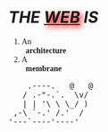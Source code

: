 <!DOCTYPE html>
<html>
<head>
  <title>WEB SITE</title>
</head>
<body>
  <h1 style="font-style: oblique; text-align: justify;" >THE <u style="text-shadow: 4px 4px 10px red;">WEB</u> IS</h1>

  <ol style="font-family: cursive;">
    <li>An <br>&nbsp;&nbsp;<b>architecture</b></li>
    <li>A <br>&nbsp;&nbsp;<b>membrane</b></li>
  </ol>

  <pre>
    .----.   @   @
   / .-"-.`.  \v/
   | | '\ \ \_/ )
 ,-\ `-.' /.'  /
'---`----'----'</pre>

</body>
</html>
